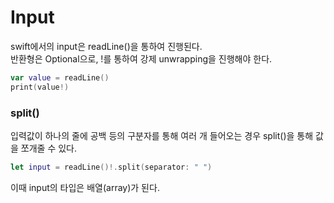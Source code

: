 # Input

swift에서의 input은 readLine()을 통하여 진행된다.<br>
반환형은 Optional<String>으로, !를 통하여 강제 unwrapping을 진행해야 한다.
```swift
var value = readLine()
print(value!)
```
### split()
입력값이 하나의 줄에 공백 등의 구분자를 통해 여러 개 들어오는 경우 split()을 통해 값을 쪼개줄 수 있다.
```swift
let input = readLine()!.split(separator: " ")
```
이때 input의 타입은 배열(array)가 된다.
